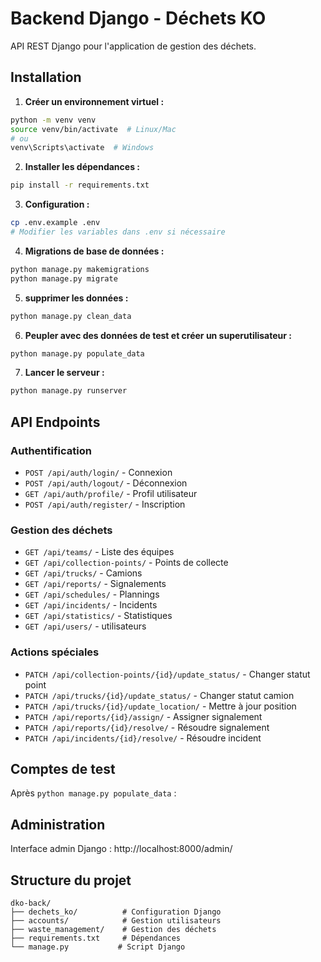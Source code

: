 # Backend Django - Déchets KO

API REST Django pour l'application de gestion des déchets.

## Installation

1. **Créer un environnement virtuel :**
```bash
python -m venv venv
source venv/bin/activate  # Linux/Mac
# ou
venv\Scripts\activate  # Windows
```

2. **Installer les dépendances :**
```bash
pip install -r requirements.txt
```

3. **Configuration :**
```bash
cp .env.example .env
# Modifier les variables dans .env si nécessaire
```

4. **Migrations de base de données :**
```bash
python manage.py makemigrations
python manage.py migrate
```

5. **supprimer les données :**
```bash
python manage.py clean_data
```

6. **Peupler avec des données de test et créer un superutilisateur :**
```bash
python manage.py populate_data
```

7. **Lancer le serveur :**
```bash
python manage.py runserver
```

## API Endpoints

### Authentification
- `POST /api/auth/login/` - Connexion
- `POST /api/auth/logout/` - Déconnexion
- `GET /api/auth/profile/` - Profil utilisateur
- `POST /api/auth/register/` - Inscription

### Gestion des déchets
- `GET /api/teams/` - Liste des équipes
- `GET /api/collection-points/` - Points de collecte
- `GET /api/trucks/` - Camions
- `GET /api/reports/` - Signalements
- `GET /api/schedules/` - Plannings
- `GET /api/incidents/` - Incidents
- `GET /api/statistics/` - Statistiques
- `GET /api/users/` - utilisateurs

### Actions spéciales
- `PATCH /api/collection-points/{id}/update_status/` - Changer statut point
- `PATCH /api/trucks/{id}/update_status/` - Changer statut camion
- `PATCH /api/trucks/{id}/update_location/` - Mettre à jour position
- `PATCH /api/reports/{id}/assign/` - Assigner signalement
- `PATCH /api/reports/{id}/resolve/` - Résoudre signalement
- `PATCH /api/incidents/{id}/resolve/` - Résoudre incident

## Comptes de test

Après `python manage.py populate_data` :


## Administration

Interface admin Django : http://localhost:8000/admin/

## Structure du projet

```
dko-back/
├── dechets_ko/          # Configuration Django
├── accounts/            # Gestion utilisateurs
├── waste_management/    # Gestion des déchets
├── requirements.txt     # Dépendances
└── manage.py           # Script Django
```

